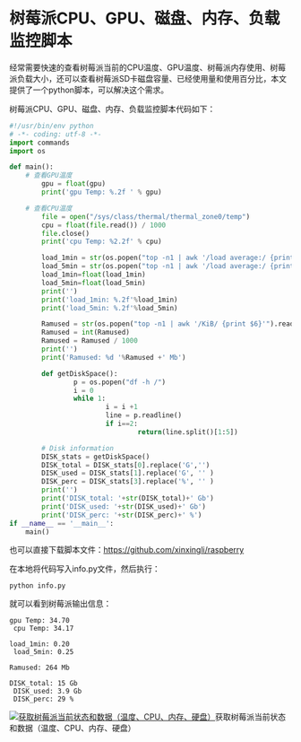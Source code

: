 # 树莓派CPU、GPU、磁盘、内存、负载监控脚本

经常需要快速的查看树莓派当前的CPU温度、GPU温度、树莓派内存使用、树莓派负载大小，还可以查看树莓派SD卡磁盘容量、已经使用量和使用百分比，本文提供了一个python脚本，可以解决这个需求。

树莓派CPU、GPU、磁盘、内存、负载监控脚本代码如下：

```python
#!/usr/bin/env python
# -*- coding: utf-8 -*-
import commands
import os

def main():
    # 查看GPU温度
        gpu = float(gpu)
        print('gpu Temp: %.2f ' % gpu)

    # 查看CPU温度
        file = open("/sys/class/thermal/thermal_zone0/temp")
        cpu = float(file.read()) / 1000
        file.close()
        print('cpu Temp: %2.2f' % cpu)

        load_1min = str(os.popen("top -n1 | awk '/load average:/ {print $12}'").readline().strip()).replace(',', '' )
        load_5min = str(os.popen("top -n1 | awk '/load average:/ {print $13}'").readline().strip()).replace(',', '' )
        load_1min=float(load_1min)
        load_5min=float(load_5min)
        print('')
        print('load_1min: %.2f'%load_1min)
        print('load_5min: %.2f'%load_5min)

        Ramused = str(os.popen("top -n1 | awk '/KiB/ {print $6}'").readline().strip()).replace(',', '' )
        Ramused = int(Ramused)
        Ramused = Ramused / 1000
        print('')
        print('Ramused: %d '%Ramused +' Mb')

        def getDiskSpace():
                p = os.popen("df -h /")
                i = 0
                while 1:
                        i = i +1
                        line = p.readline()
                        if i==2:
                                return(line.split()[1:5])

        # Disk information
        DISK_stats = getDiskSpace()
        DISK_total = DISK_stats[0].replace('G','')
        DISK_used = DISK_stats[1].replace('G', '' )
        DISK_perc = DISK_stats[3].replace('%', '' )
        print('')
        print('DISK_total: '+str(DISK_total)+' Gb')
        print('DISK_used: '+str(DISK_used)+' Gb')
        print('DISK_perc: '+str(DISK_perc)+' %')
if __name__ == '__main__':
    main()
```

也可以直接下载脚本文件：https://github.com/xinxingli/raspberry

在本地将代码写入info.py文件，然后执行：

```
python info.py
```

就可以看到树莓派输出信息：

```
gpu Temp: 34.70
 cpu Temp: 34.17

load_1min: 0.20
 load_5min: 0.25

Ramused: 264 Mb

DISK_total: 15 Gb
 DISK_used: 3.9 Gb
 DISK_perc: 29 %
```

[![获取树莓派当前状态和数据（温度、CPU、内存、硬盘）](http://pi-cdn.lxx1.com/2016-06-27_082229.jpg)](http://www.lxx1.com/1886/2016-06-27_082229)获取树莓派当前状态和数据（温度、CPU、内存、硬盘）

